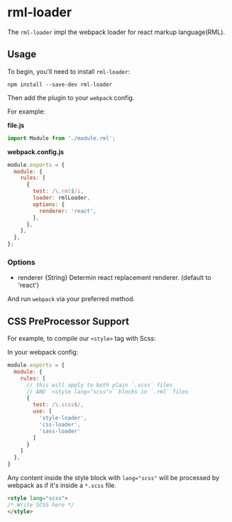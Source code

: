 # rml-loader

The `rml-loader` impl the webpack loader for react markup language(RML).

## Usage

To begin, you'll need to install `rml-loader`:

```console
npm install --save-dev rml-loader
```

Then add the plugin to your `webpack` config. 

For example:

**file.js**

```js
import Module from './module.rml';
```

**webpack.config.js**

```js
module.exports = {
  module: {
    rules: [
      {
        test: /\.rml$/i,
        loader: rmlLoader,
        options: {
          renderer: 'react',
        },
      },
    ],
  },
};
```

### Options

- renderer {String} Determin react replacement renderer. (default to 'react')

And run `webpack` via your preferred method.



## CSS PreProcessor Support

For example, to compile our `<style>` tag with Scss:

In your webpack config:

```js
module.exports = {
  module: {
    rules: [
      // this will apply to both plain `.scss` files
      // AND `<style lang="scss">` blocks in `.rml` files
      {
        test: /\.scss$/,
        use: [
          'style-loader',
          'css-loader',
          'sass-loader'
        ]
      }
    ]
  },
}
```

Any content inside the style block with `lang="scss"`  will be processed by webpack as if it's inside a `*.scss` file.

```html
<style lang="scss">
/* Write SCSS here */
</style>
```


